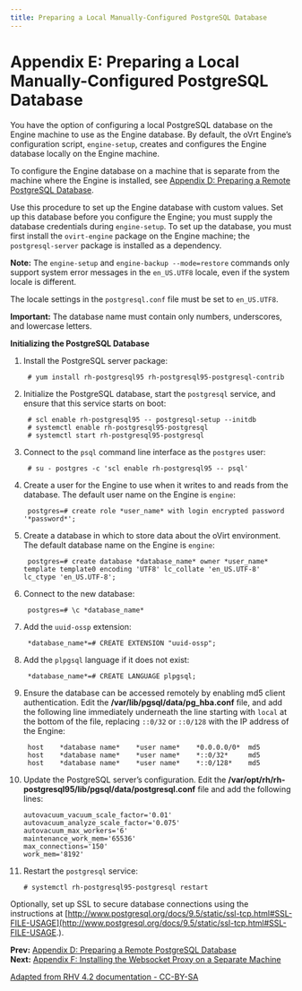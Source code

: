 ```yaml
---
title: Preparing a Local Manually-Configured PostgreSQL Database
---
```


# Appendix E: Preparing a Local Manually-Configured PostgreSQL Database

You have the option of configuring a local PostgreSQL database on the Engine machine to use as the Engine database. By default, the oVrt Engine’s configuration script, `engine-setup`, creates and configures the Engine database locally on the Engine machine.

To configure the Engine database on a machine that is separate from the machine where the Engine is installed, see [Appendix D: Preparing a Remote PostgreSQL Database](appe-Preparing_a_Remote_PostgreSQL_Database).

Use this procedure to set up the Engine database with custom values. Set up this database before you configure the Engine; you must supply the database credentials during `engine-setup`. To set up the database, you must first install the `ovirt-engine` package on the Engine machine; the `postgresql-server` package is installed as a dependency.

**Note:** The `engine-setup` and `engine-backup --mode=restore` commands only support system error messages in the `en_US.UTF8` locale, even if the system locale is different.

The locale settings in the `postgresql.conf` file must be set to `en_US.UTF8`.

**Important:** The database name must contain only numbers, underscores, and lowercase letters.

**Initializing the PostgreSQL Database**

1. Install the PostgreSQL server package:

        # yum install rh-postgresql95 rh-postgresql95-postgresql-contrib

2. Initialize the PostgreSQL database, start the `postgresql` service, and ensure that this service starts on boot:

        # scl enable rh-postgresql95 -- postgresql-setup --initdb
        # systemctl enable rh-postgresql95-postgresql
        # systemctl start rh-postgresql95-postgresql

3. Connect to the `psql` command line interface as the `postgres` user:

        # su - postgres -c 'scl enable rh-postgresql95 -- psql'

4. Create a user for the Engine to use when it writes to and reads from the database. The default user name on the Engine is `engine`:

        postgres=# create role *user_name* with login encrypted password '*password*';

5. Create a database in which to store data about the oVirt environment. The default database name on the Engine is `engine`:

        postgres=# create database *database_name* owner *user_name* template template0 encoding 'UTF8' lc_collate 'en_US.UTF-8' lc_ctype 'en_US.UTF-8';

6. Connect to the new database:

        postgres=# \c *database_name*

7. Add the `uuid-ossp` extension:

        *database_name*=# CREATE EXTENSION "uuid-ossp";

8. Add the `plpgsql` language if it does not exist:

        *database_name*=# CREATE LANGUAGE plpgsql;

9. Ensure the database can be accessed remotely by enabling md5 client authentication. Edit the **/var/lib/pgsql/data/pg_hba.conf** file, and add the following line immediately underneath the line starting with `local` at the bottom of the file, replacing `::0/32` or `::0/128` with the IP address of the Engine:

        host    *database name*    *user name*    *0.0.0.0/0*  md5
        host    *database name*    *user name*    *::0/32*     md5
        host    *database name*    *user name*    *::0/128*    md5

10. Update the PostgreSQL server’s configuration. Edit the **/var/opt/rh/rh-postgresql95/lib/pgsql/data/postgresql.conf** file and add the following lines:

        autovacuum_vacuum_scale_factor='0.01'
        autovacuum_analyze_scale_factor='0.075'
        autovacuum_max_workers='6'
        maintenance_work_mem='65536'
        max_connections='150'
        work_mem='8192'

11. Restart the `postgresql` service:

        # systemctl rh-postgresql95-postgresql restart

Optionally, set up SSL to secure database connections using the instructions at [http://www.postgresql.org/docs/9.5/static/ssl-tcp.html#SSL-FILE-USAGE](http://www.postgresql.org/docs/9.5/static/ssl-tcp.html#SSL-FILE-USAGE.).

**Prev:** [Appendix D: Preparing a Remote PostgreSQL Database](appe-Preparing_a_Remote_PostgreSQL_Database) <br>
**Next:** [Appendix F: Installing the Websocket Proxy on a Separate Machine](appe-Installing_the_Websocket_Proxy_on_a_Separate_Machine)

[Adapted from RHV 4.2 documentation - CC-BY-SA](https://access.redhat.com/documentation/en-us/red_hat_virtualization/4.2/html/installation_guide/appe-preparing_a_local_manually-configured_postgresql_database)
